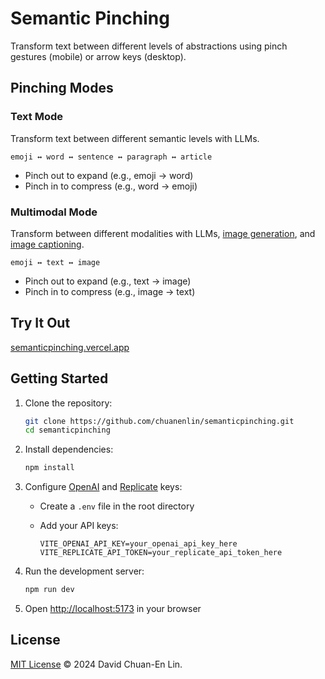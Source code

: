 # Semantic Pinching

Transform text between different levels of abstractions using pinch gestures (mobile) or arrow keys (desktop).

## Pinching Modes

### Text Mode

Transform text between different semantic levels with LLMs.

```text
emoji ↔ word ↔ sentence ↔ paragraph ↔ article
```

- Pinch out to expand (e.g., emoji → word)
- Pinch in to compress (e.g., word → emoji)

### Multimodal Mode

Transform between different modalities with LLMs, [image generation](https://github.com/black-forest-labs/flux), and [image captioning](https://github.com/salesforce/BLIP).

```text
emoji ↔ text ↔ image
```

- Pinch out to expand (e.g., text → image)
- Pinch in to compress (e.g., image → text)

## Try It Out

[semanticpinching.vercel.app](https://semanticpinching.vercel.app)

## Getting Started

1. Clone the repository:

   ```bash
   git clone https://github.com/chuanenlin/semanticpinching.git
   cd semanticpinching
   ```

2. Install dependencies:

   ```bash
   npm install
   ```

3. Configure [OpenAI](https://platform.openai.com/api-keys) and [Replicate](https://replicate.com/account/api-tokens) keys:
   - Create a `.env` file in the root directory
   - Add your API keys:

     ```env
     VITE_OPENAI_API_KEY=your_openai_api_key_here
     VITE_REPLICATE_API_TOKEN=your_replicate_api_token_here
     ```

4. Run the development server:

   ```bash
   npm run dev
   ```

5. Open [http://localhost:5173](http://localhost:5173) in your browser

## License

[MIT License](https://opensource.org/license/mit) © 2024 David Chuan-En Lin.

